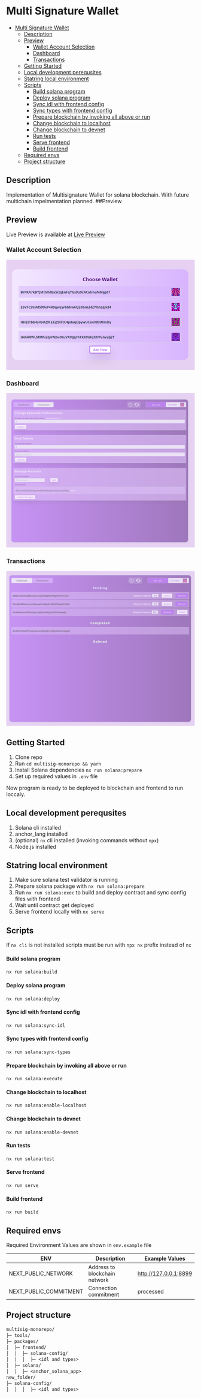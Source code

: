 # Multi Signature Wallet

- [Multi Signature Wallet](#multi-signature-wallet)
  - [Description](#description)
  - [Preview](#preview)
    - [Wallet Account Selection](#wallet-account-selection)
    - [Dashboard](#dashboard)
    - [Transactions](#transactions)
  - [Getting Started](#getting-started)
  - [Local development perequsites](#local-development-perequsites)
  - [Statring local environment](#statring-local-environment)
  - [Scripts](#scripts)
    - [Build solana program](#build-solana-program)
    - [Deploy solana program](#deploy-solana-program)
    - [Sync idl with frontend config](#sync-idl-with-frontend-config)
    - [Sync types with frontend config](#sync-types-with-frontend-config)
    - [Prepare blockchain by invoking all above or run](#prepare-blockchain-by-invoking-all-above-or-run)
    - [Change blockchain to localhost](#change-blockchain-to-localhost)
    - [Change blockchain to devnet](#change-blockchain-to-devnet)
    - [Run tests](#run-tests)
    - [Serve frontend](#serve-frontend)
    - [Build frontend](#build-frontend)
  - [Required envs](#required-envs)
  - [Project structure](#project-structure)

## Description

Implementation of Multisignature Wallet for solana blockchain. With future multichain impelmentation planned.
##Preview

## Preview

Live Preview is available at [Live Preview](https://multisig-monorepo.vercel.app 'Live Preview')

### Wallet Account Selection

![Wallet Selection](/preview/wallet_select.png?raw=true 'Walllet Selection')

### Dashboard

![Preview](/preview/dashboard.png?raw=true 'Dashboard')

### Transactions

![Transactions](/preview/transactions.png?raw=true 'Transactions')

## Getting Started

1. Clone repo
2. Run `cd multisig-monorepo && yarn`
3. Install Solana dependencies `nx run solana:prepare`
4. Set up required values in `.env` file

Now program is ready to be deployed to blockchain and frontend to run loccaly.

## Local development perequsites

1. Solana cli installed
2. anchor_lang installed
3. (optional) `nx` cli installed (invoking commands without `npx`)
4. Node.js installed

## Statring local environment

1. Make sure solana test validator is running
2. Prepare solana package with `nx run solana:prepare`
3. Run `nx run solana:exec` to build and deploy contract and sync config files with frontend
4. Wait until contract get deployed
5. Serve frontend locally with `nx serve`

## Scripts

If `nx cli` is not installed scripts must be run with `npx nx` prefix instead of `nx`

#### Build solana program

```
nx run solana:build
```

#### Deploy solana program

```
nx run solana:deploy
```

#### Sync idl with frontend config

```
nx run solana:sync-idl
```

#### Sync types with frontend config

```
nx run solana:sync-types
```

#### Prepare blockchain by invoking all above or run

```
nx run solana:execute
```

#### Change blockchain to localhost

```
nx run solana:enable-localhost
```

#### Change blockchain to devnet

```
nx run solana:enable-devnet
```

#### Run tests

```
nx run solana:test
```

#### Serve frontend

```
nx run serve
```

#### Build frontend

```
nx run build
```

## Required envs

Required Environment Values are shown in `env.example` file

| ENV                    | Description                   | Example Values        |
| ---------------------- | ----------------------------- | --------------------- |
| NEXT_PUBLIC_NETWORK    | Address to blockchain network | http://127.0.0.1:8899 |
| NEXT_PUBLIC_COMMITMENT | Connection commitment         | processed             |

## Project structure

```
multisig-monorepo/
├─ tools/
├─ packages/
│  ├─ frontend/
│  │  ├─ solana-config/
│  │  │  ├─ <idl and types>
│  ├─ solana/
│  │  ├─ <anchor_solana_app>
new_folder/
├─ solana-config/
│  │  │  ├─ <idl and types>
```
